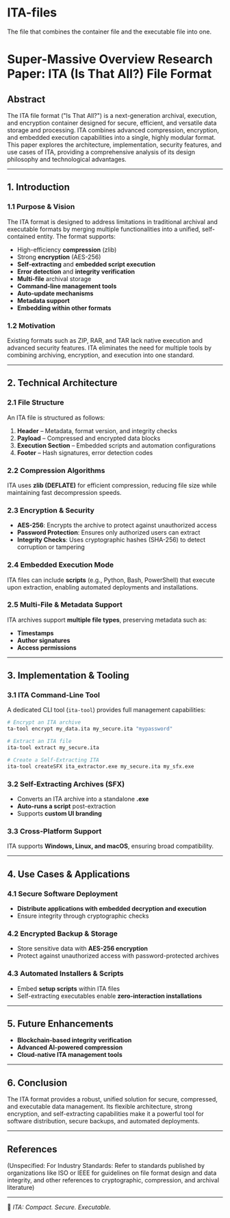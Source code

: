 # ITA-files
The file that combines the container file and the executable file into one.

# **Super-Massive Overview Research Paper: ITA (Is That All?) File Format**

## **Abstract**
The ITA file format ("Is That All?") is a next-generation archival, execution, and encryption container designed for secure, efficient, and versatile data storage and processing. ITA combines advanced compression, encryption, and embedded execution capabilities into a single, highly modular format. This paper explores the architecture, implementation, security features, and use cases of ITA, providing a comprehensive analysis of its design philosophy and technological advantages.

---

## **1. Introduction**
### **1.1 Purpose & Vision**
The ITA format is designed to address limitations in traditional archival and executable formats by merging multiple functionalities into a unified, self-contained entity. The format supports:
- High-efficiency **compression** (zlib)
- Strong **encryption** (AES-256)
- **Self-extracting** and **embedded script execution**
- **Error detection** and **integrity verification**
- **Multi-file** archival storage
- **Command-line management tools**
- **Auto-update mechanisms**
- **Metadata support**
- **Embedding within other formats**

### **1.2 Motivation**
Existing formats such as ZIP, RAR, and TAR lack native execution and advanced security features. ITA eliminates the need for multiple tools by combining archiving, encryption, and execution into one standard.

---

## **2. Technical Architecture**
### **2.1 File Structure**
An ITA file is structured as follows:
1. **Header** – Metadata, format version, and integrity checks
2. **Payload** – Compressed and encrypted data blocks
3. **Execution Section** – Embedded scripts and automation configurations
4. **Footer** – Hash signatures, error detection codes

### **2.2 Compression Algorithms**
ITA uses **zlib (DEFLATE)** for efficient compression, reducing file size while maintaining fast decompression speeds.

### **2.3 Encryption & Security**
- **AES-256**: Encrypts the archive to protect against unauthorized access
- **Password Protection**: Ensures only authorized users can extract
- **Integrity Checks**: Uses cryptographic hashes (SHA-256) to detect corruption or tampering

### **2.4 Embedded Execution Mode**
ITA files can include **scripts** (e.g., Python, Bash, PowerShell) that execute upon extraction, enabling automated deployments and installations.

### **2.5 Multi-File & Metadata Support**
ITA archives support **multiple file types**, preserving metadata such as:
- **Timestamps**
- **Author signatures**
- **Access permissions**

---

## **3. Implementation & Tooling**
### **3.1 ITA Command-Line Tool**
A dedicated CLI tool (`ita-tool`) provides full management capabilities:
```sh
# Encrypt an ITA archive
ta-tool encrypt my_data.ita my_secure.ita "mypassword"

# Extract an ITA file
ita-tool extract my_secure.ita

# Create a Self-Extracting ITA
ita-tool createSFX ita_extractor.exe my_secure.ita my_sfx.exe
```

### **3.2 Self-Extracting Archives (SFX)**
- Converts an ITA archive into a standalone **.exe**
- **Auto-runs a script** post-extraction
- Supports **custom UI branding**

### **3.3 Cross-Platform Support**
ITA supports **Windows, Linux, and macOS**, ensuring broad compatibility.

---

## **4. Use Cases & Applications**
### **4.1 Secure Software Deployment**
- **Distribute applications with embedded decryption and execution**
- Ensure integrity through cryptographic checks

### **4.2 Encrypted Backup & Storage**
- Store sensitive data with **AES-256 encryption**
- Protect against unauthorized access with password-protected archives

### **4.3 Automated Installers & Scripts**
- Embed **setup scripts** within ITA files
- Self-extracting executables enable **zero-interaction installations**

---

## **5. Future Enhancements**
- **Blockchain-based integrity verification**
- **Advanced AI-powered compression**
- **Cloud-native ITA management tools**

---

## **6. Conclusion**
The ITA format provides a robust, unified solution for secure, compressed, and executable data management. Its flexible architecture, strong encryption, and self-extracting capabilities make it a powerful tool for software distribution, secure backups, and automated deployments.

---

## **References**
(Unspecified: For Industry Standards: Refer to standards published by organizations like ISO or IEEE for guidelines on file format design and data integrity, and other references to cryptographic, compression, and archival literature)

---

🚀 *ITA: Compact. Secure. Executable.*


